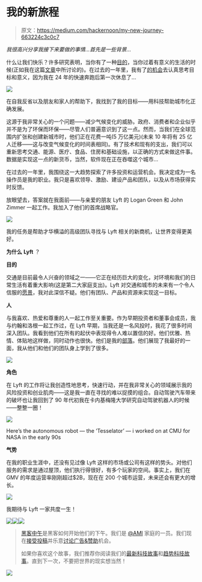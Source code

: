 # 我的新旅程

> 原文：<https://medium.com/hackernoon/my-new-journey-663224c3c0c7>

*我很高兴分享我接下来要做的事情…首先是一些背景…*

什么让我们快乐？许多研究表明，当你有了一种[目的](http://www.chicagotribune.com/sns-health-life-purpose-happiness-story.html)，当你过着有意义的生活的时候(正如我在这篇[文章](/indian-thoughts/the-power-of-vulnerability-8ed5a6a5c8d6#.qj04aoaqq)中所讨论的)。在过去的一年里，我有了[的机会](https://hackernoon.com/tagged/opportunity)去认真思考目标和意义，因为我在 24 年的快速奔跑后第一次休息了…

![](img/7fb8f74d51652c4bf680c5ab318f30c0.png)

在自我反省以及朋友和家人的帮助下，我找到了我的目标——用科技帮助城市化正确发展。

这源于我非常关心的一个问题——减少气候变化的威胁。政府、消费者和企业似乎并不是为了环保而环保——尽管人们普遍意识到了这一点。然而，当我们在全球范围内扩张和创建新城市时，他们正在花费一吨(5 万亿美元)(未来 10 年将有 25 亿人迁移——这与改变气候变化的时间表相同)。有了技术和现有的支出，我们可以重新思考交通、能源、医疗、食品、住房和基础设施，以正确的方式来做这件事。数据是实现这一点的新货币，当然，软件现在正在吞噬这个城市…

在过去的一年里，我围绕这一大趋势探索了许多投资和运营机会。我决定成为一名操作员是我的职业。我只是喜欢领导、激励、建设产品和团队，以及从市场获得实时反馈。

放眼望去，答案就在我面前——与亲爱的朋友 Lyft 的 Logan Green 和 John Zimmer 一起工作。我加入了他们的首席战略官。

![](img/fb2ffa74440438971cf2679df4c69a53.png)

我的任务是帮助才华横溢的高级团队寻找与 Lyft 相关的新商机，让世界变得更美好。

**为什么** **Lyft** ？

**目的**

交通是目前最令人兴奋的领域之一——它正在经历巨大的变化，对环境和我们的日常生活有着重大影响(这是第二大家庭支出)。Lyft 对交通和城市的未来有一个令人信服的[愿景](/@johnzimmer/the-third-transportation-revolution-27860f05fa91#.z4rdbam03)，我对此深信不疑。他们有团队、产品和资源来实现这一目标。

**人**

与我喜欢、热爱和尊重的人一起工作至关重要。作为早期投资者和董事会成员，我与约翰和洛根一起工作过，在 Lyft 早期，当我还是一名风投时，我花了很多时间深入团队。我看到他们在所有的起伏中表现得令人难以置信的好。他们优雅、热情、体贴地这样做，同时动作也很快。他们是我的[部落](/indian-thoughts/the-power-of-vulnerability-8ed5a6a5c8d6#.71ezntddv)。他们展现了我最好的一面，我从他们和他们的团队身上学到了很多。

![](img/218840f3b5cd5547fb172c412dcb60b9.png)

**角色**

在 Lyft 的工作将让我创造性地思考，快速行动，并在我非常关心的领域展示我的风险投资和创业肌肉——这是我一直在寻找的难以捉摸的组合。自动驾驶汽车带来的破坏也让我回到了 90 年代初我在卡内基梅隆大学研究自动驾驶机器人的时候——整整一圈！

![](img/bd161ff57d71bc39c9ce847b7d577f9f.png)

Here’s the autonomous robot — the ‘Tesselator’ — i worked on at CMU for NASA in the early 90s

**气势**

在我的职业生涯中，还没有见过像 Lyft 这样的市场或公司有这样的势头。对他们服务的需求是通过屋顶，他们执行得很好，有多个玩家的空间。事实上，我们在 GMV 的年度运营率刚刚超过$2B，现在在 200 个城市运营，未来还会有更大的增长。

![](img/b2326aecfb92fe777fe4b75a07b93763.png)

我期待与 Lyft 一家共度一生！

[![](img/50ef4044ecd4e250b5d50f368b775d38.png)](http://bit.ly/HackernoonFB)[![](img/979d9a46439d5aebbdcdca574e21dc81.png)](https://goo.gl/k7XYbx)[![](img/2930ba6bd2c12218fdbbf7e02c8746ff.png)](https://goo.gl/4ofytp)

> [黑客中午](http://bit.ly/Hackernoon)是黑客如何开始他们的下午。我们是 [@AMI](http://bit.ly/atAMIatAMI) 家庭的一员。我们现在[接受投稿](http://bit.ly/hackernoonsubmission)并乐意[讨论广告&赞助](mailto:partners@amipublications.com)机会。
> 
> 如果你喜欢这个故事，我们推荐你阅读我们的[最新科技故事](http://bit.ly/hackernoonlatestt)和[趋势科技故事](https://hackernoon.com/trending)。直到下一次，不要把世界的现实想当然！

[![](img/be0ca55ba73a573dce11effb2ee80d56.png)](https://goo.gl/Ahtev1)